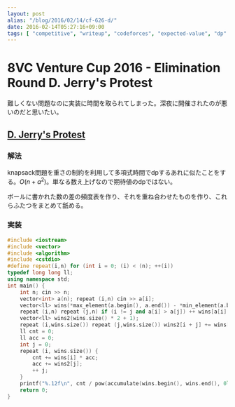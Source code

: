 ```yaml
---
layout: post
alias: "/blog/2016/02/14/cf-626-d/"
date: 2016-02-14T05:27:16+09:00
tags: [ "competitive", "writeup", "codeforces", "expected-value", "dp" ]
---
```


# 8VC Venture Cup 2016 - Elimination Round D. Jerry's Protest

難しくない問題なのに実装に時間を取られてしまった。深夜に開催されたのが悪いのだと思いたい。

## [D. Jerry's Protest](http://codeforces.com/contest/626/problem/D)

### 解法

knapsack問題を重さの制約を利用して多項式時間でdpするあれに似たことをする。$O(n + a^2)$。単なる数え上げなので期待値のdpではない。

ボールに書かれた数の差の頻度表を作り、それを重ね合わせたものを作り、これらふたつをまとめて舐める。

### 実装

``` c++
#include <iostream>
#include <vector>
#include <algorithm>
#include <cstdio>
#define repeat(i,n) for (int i = 0; (i) < (n); ++(i))
typedef long long ll;
using namespace std;
int main() {
    int n; cin >> n;
    vector<int> a(n); repeat (i,n) cin >> a[i];
    vector<ll> wins(*max_element(a.begin(), a.end()) - *min_element(a.begin(), a.end()) + 1);
    repeat (i,n) repeat (j,n) if (i != j and a[i] > a[j]) ++ wins[a[i] - a[j]];
    vector<ll> wins2(wins.size() * 2 + 1);
    repeat (i,wins.size()) repeat (j,wins.size()) wins2[i + j] += wins[i] * wins[j];
    ll cnt = 0;
    ll acc = 0;
    int j = 0;
    repeat (i, wins.size()) {
        cnt += wins[i] * acc;
        acc += wins2[j];
        ++ j;
    }
    printf("%.12f\n", cnt / pow(accumulate(wins.begin(), wins.end(), 0ll), 3));
    return 0;
}
```
